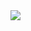   <img src="https://github-readme-stats.vercel.app/api/top-langs/?username=Peevee2020&layout=full&hide_border=true&theme=dark&title_color=#FFFFFF" />
